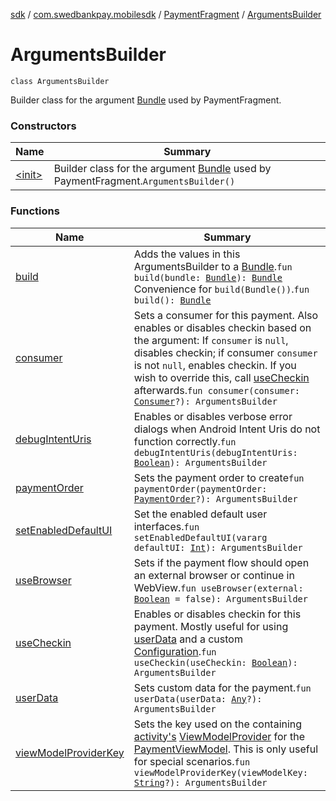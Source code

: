 [sdk](../../../index.md) / [com.swedbankpay.mobilesdk](../../index.md) / [PaymentFragment](../index.md) / [ArgumentsBuilder](./index.md)

# ArgumentsBuilder

`class ArgumentsBuilder`

Builder class for the argument [Bundle](https://developer.android.com/reference/android/os/Bundle.html) used by PaymentFragment.

### Constructors

| Name | Summary |
|---|---|
| [&lt;init&gt;](-init-.md) | Builder class for the argument [Bundle](https://developer.android.com/reference/android/os/Bundle.html) used by PaymentFragment.`ArgumentsBuilder()` |

### Functions

| Name | Summary |
|---|---|
| [build](build.md) | Adds the values in this ArgumentsBuilder to a [Bundle](https://developer.android.com/reference/android/os/Bundle.html).`fun build(bundle: `[`Bundle`](https://developer.android.com/reference/android/os/Bundle.html)`): `[`Bundle`](https://developer.android.com/reference/android/os/Bundle.html)<br>Convenience for `build(Bundle())`.`fun build(): `[`Bundle`](https://developer.android.com/reference/android/os/Bundle.html) |
| [consumer](consumer.md) | Sets a consumer for this payment. Also enables or disables checkin based on the argument: If `consumer` is `null`, disables checkin; if consumer `consumer` is not `null`, enables checkin. If you wish to override this, call [useCheckin](use-checkin.md) afterwards.`fun consumer(consumer: `[`Consumer`](../../-consumer/index.md)`?): ArgumentsBuilder` |
| [debugIntentUris](debug-intent-uris.md) | Enables or disables verbose error dialogs when Android Intent Uris do not function correctly.`fun debugIntentUris(debugIntentUris: `[`Boolean`](https://kotlinlang.org/api/latest/jvm/stdlib/kotlin/-boolean/index.html)`): ArgumentsBuilder` |
| [paymentOrder](payment-order.md) | Sets the payment order to create`fun paymentOrder(paymentOrder: `[`PaymentOrder`](../../-payment-order/index.md)`?): ArgumentsBuilder` |
| [setEnabledDefaultUI](set-enabled-default-u-i.md) | Set the enabled default user interfaces.`fun setEnabledDefaultUI(vararg defaultUI: `[`Int`](https://kotlinlang.org/api/latest/jvm/stdlib/kotlin/-int/index.html)`): ArgumentsBuilder` |
| [useBrowser](use-browser.md) | Sets if the payment flow should open an external browser or continue in WebView.`fun useBrowser(external: `[`Boolean`](https://kotlinlang.org/api/latest/jvm/stdlib/kotlin/-boolean/index.html)` = false): ArgumentsBuilder` |
| [useCheckin](use-checkin.md) | Enables or disables checkin for this payment. Mostly useful for using [userData](user-data.md) and a custom [Configuration](../../-configuration/index.md).`fun useCheckin(useCheckin: `[`Boolean`](https://kotlinlang.org/api/latest/jvm/stdlib/kotlin/-boolean/index.html)`): ArgumentsBuilder` |
| [userData](user-data.md) | Sets custom data for the payment.`fun userData(userData: `[`Any`](https://kotlinlang.org/api/latest/jvm/stdlib/kotlin/-any/index.html)`?): ArgumentsBuilder` |
| [viewModelProviderKey](view-model-provider-key.md) | Sets the key used on the containing [activity's](#) [ViewModelProvider](#) for the [PaymentViewModel](../../-payment-view-model/index.md). This is only useful for special scenarios.`fun viewModelProviderKey(viewModelKey: `[`String`](https://kotlinlang.org/api/latest/jvm/stdlib/kotlin/-string/index.html)`?): ArgumentsBuilder` |
